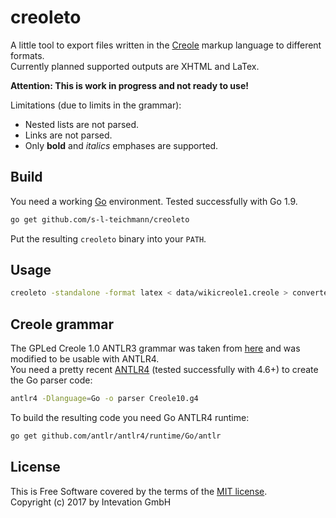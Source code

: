# creoleto

A little tool to export files written in the
[Creole](http://www.wikicreole.org/wiki/HowToUseThisWiki) markup language
to different formats.  
Currently planned supported outputs are XHTML and LaTex.

**Attention: This is work in progress and not ready to use!**

Limitations (due to limits in the grammar):
* Nested lists are not parsed.
* Links are not parsed.
* Only **bold** and *italics* emphases are supported.

## Build

You need a working [Go](https://golang.org) environment.
Tested successfully with Go 1.9.

```bash
go get github.com/s-l-teichmann/creoleto
```

Put the resulting `creoleto` binary into your `PATH`.

## Usage

```bash
creoleto -standalone -format latex < data/wikicreole1.creole > converted.tex
```

## Creole grammar

The GPLed Creole 1.0 ANTLR3 grammar was taken from
[here](http://wikicreole.cvs.sourceforge.net/viewvc/wikicreole/XmlCreator/creole10.g)
and was modified to be usable with ANTLR4.  
You need a pretty recent [ANTLR4](http://www.antlr.org/download.html)
(tested successfully with 4.6+) to create the Go parser code:

```bash
antlr4 -Dlanguage=Go -o parser Creole10.g4
```

To build the resulting code you need Go ANTLR4 runtime:

```bash
go get github.com/antlr/antlr4/runtime/Go/antlr
```

## License

This is Free Software covered by the terms of the [MIT license](LICENSE).  
Copyright (c) 2017 by Intevation GmbH
